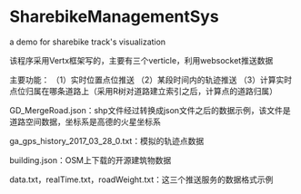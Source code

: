 # SharebikeManagementSys
a demo for sharebike track's visualization

该程序采用Vertx框架写的，主要有三个verticle，利用websocket推送数据

主要功能：
（1）实时位置点位推送
（2）某段时间内的轨迹推送
（3）计算实时点位归属在哪条道路上（采用R树对道路建立索引之后，计算点的道路归属）

GD_MergeRoad.json：shp文件经过转换成json文件之后的数据示例，该文件是道路空间数据，坐标系是高德的火星坐标系

ga_gps_history_2017_03_28_0.txt：模拟的轨迹点数据

building.json：OSM上下载的开源建筑物数据

data.txt，realTime.txt，roadWeight.txt：这三个推送服务的数据格式示例

